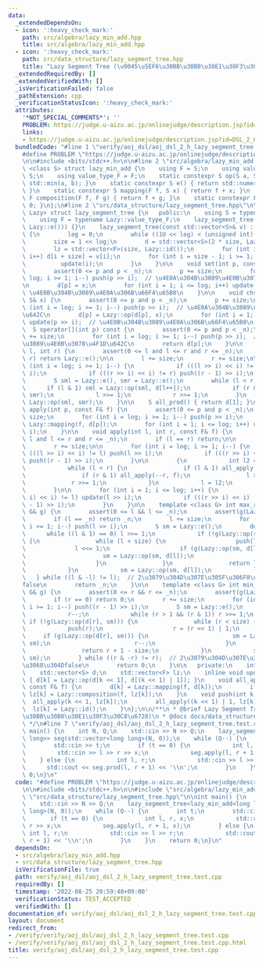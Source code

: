 ```yaml
---
data:
  _extendedDependsOn:
  - icon: ':heavy_check_mark:'
    path: src/algebra/lazy_min_add.hpp
    title: src/algebra/lazy_min_add.hpp
  - icon: ':heavy_check_mark:'
    path: src/data_structure/lazy_segment_tree.hpp
    title: "Lazy Segment Tree (\u9045\u5EF6\u30BB\u30B0\u30E1\u30F3\u30C8\u6728)"
  _extendedRequiredBy: []
  _extendedVerifiedWith: []
  _isVerificationFailed: false
  _pathExtension: cpp
  _verificationStatusIcon: ':heavy_check_mark:'
  attributes:
    '*NOT_SPECIAL_COMMENTS*': ''
    PROBLEM: https://judge.u-aizu.ac.jp/onlinejudge/description.jsp?id=DSL_2_H
    links:
    - https://judge.u-aizu.ac.jp/onlinejudge/description.jsp?id=DSL_2_H
  bundledCode: "#line 1 \"verify/aoj_dsl/aoj_dsl_2_h_lazy_segment_tree.test.cpp\"\n\
    #define PROBLEM \"https://judge.u-aizu.ac.jp/onlinejudge/description.jsp?id=DSL_2_H\"\
    \n\n#include <bits/stdc++.h>\n\n#line 2 \"src/algebra/lazy_min_add.hpp\"\n\ntemplate\
    \ <class S> struct lazy_min_add {\n    using F = S;\n    using value_type_S =\
    \ S;\n    using value_type_F = F;\n    static constexpr S op(S a, S b) { return\
    \ std::min(a, b); }\n    static constexpr S e() { return std::numeric_limits<S>::max();\
    \ }\n    static constexpr S mapping(F f, S x) { return f + x; }\n    static constexpr\
    \ F composition(F f, F g) { return f + g; }\n    static constexpr F id() { return\
    \ 0; }\n};\n#line 2 \"src/data_structure/lazy_segment_tree.hpp\"\n\ntemplate <class\
    \ Lazy> struct lazy_segment_tree {\n   public:\n    using S = typename Lazy::value_type_S;\n\
    \    using F = typename Lazy::value_type_F;\n    lazy_segment_tree(int n) : lazy_segment_tree(std::vector<S>(n,\
    \ Lazy::e())) {}\n    lazy_segment_tree(const std::vector<S>& v) : _n((int)v.size())\
    \ {\n        log = 0;\n        while ((1U << log) < (unsigned int)(_n)) log++;\n\
    \        size = 1 << log;\n        d = std::vector<S>(2 * size, Lazy::e());\n\
    \        lz = std::vector<F>(size, Lazy::id());\n        for (int i = 0; i < _n;\
    \ i++) d[i + size] = v[i];\n        for (int i = size - 1; i >= 1; i--) {\n  \
    \          update(i);\n        }\n    }\n\n    void set(int p, const S& x) {\n\
    \        assert(0 <= p and p < _n);\n        p += size;\n        for (int i =\
    \ log; i >= 1; i--) push(p >> i);  // \u4E0A\u304B\u3089\u4E0B\u3078\u4F1D\u642C\
    \n        d[p] = x;\n        for (int i = 1; i <= log; i++) update(p >> i);  //\
    \ \u4E0B\u304B\u3089\u4E0A\u306B\u66F4\u65B0\n    }\n\n    void chset(int p, const\
    \ S& x) {\n        assert(0 <= p and p < _n);\n        p += size;\n        for\
    \ (int i = log; i >= 1; i--) push(p >> i);  // \u4E0A\u304B\u3089\u4E0B\u3078\u4F1D\
    \u642C\n        d[p] = Lazy::op(d[p], x);\n        for (int i = 1; i <= log; i++)\
    \ update(p >> i);  // \u4E0B\u304B\u3089\u4E0A\u306B\u66F4\u65B0\n    }\n\n  \
    \  S operator[](int p) const {\n        assert(0 <= p and p < _n);\n        p\
    \ += size;\n        for (int i = log; i >= 1; i--) push(p >> i);  // \u4E0A\u304B\
    \u3089\u4E0B\u3078\u4F1D\u642C\n        return d[p];\n    }\n\n    S prod(int\
    \ l, int r) {\n        assert(0 <= l and l <= r and r <= _n);\n        if (l ==\
    \ r) return Lazy::e();\n\n        l += size;\n        r += size;\n\n        for\
    \ (int i = log; i >= 1; i--) {\n            if (((l >> i) << i) != l) push(l >>\
    \ i);\n            if (((r >> i) << i) != r) push((r - 1) >> i);\n        }\n\n\
    \        S sml = Lazy::e(), smr = Lazy::e();\n        while (l < r) {\n      \
    \      if (l & 1) sml = Lazy::op(sml, d[l++]);\n            if (r & 1) smr = Lazy::op(d[--r],\
    \ smr);\n            l >>= 1;\n            r >>= 1;\n        }\n        return\
    \ Lazy::op(sml, smr);\n    }\n\n    S all_prod() { return d[1]; }\n\n    void\
    \ apply(int p, const F& f) {\n        assert(0 <= p and p < _n);\n        p +=\
    \ size;\n        for (int i = log; i >= 1; i--) push(p >> i);\n        d[p] =\
    \ Lazy::mapping(f, d[p]);\n        for (int i = 1; i <= log; i++) update(p >>\
    \ i);\n    }\n\n    void apply(int l, int r, const F& f) {\n        assert(0 <=\
    \ l and l <= r and r <= _n);\n        if (l == r) return;\n\n        l += size;\n\
    \        r += size;\n\n        for (int i = log; i >= 1; i--) {\n            if\
    \ (((l >> i) << i) != l) push(l >> i);\n            if (((r >> i) << i) != r)\
    \ push((r - 1) >> i);\n        }\n\n        {\n            int l2 = l, r2 = r;\n\
    \            while (l < r) {\n                if (l & 1) all_apply(l++, f);\n\
    \                if (r & 1) all_apply(--r, f);\n                l >>= 1;\n   \
    \             r >>= 1;\n            }\n            l = l2;\n            r = r2;\n\
    \        }\n\n        for (int i = 1; i <= log; i++) {\n            if (((l >>\
    \ i) << i) != l) update(l >> i);\n            if (((r >> i) << i) != r) update((r\
    \ - 1) >> i);\n        }\n    }\n\n    template <class G> int max_right(int l,\
    \ G& g) {\n        assert(0 <= l && l <= _n);\n        assert(g(Lazy::e()));\n\
    \        if (l == _n) return _n;\n        l += size;\n        for (int i = log;\
    \ i >= 1; i--) push(l >> i);\n        S sm = Lazy::e();\n        do {\n      \
    \      while ((l & 1) == 0) l >>= 1;\n            if (!g(Lazy::op(sm, d[l])))\
    \ {\n                while (l < size) {\n                    push(l);\n      \
    \              l <<= 1;\n                    if (g(Lazy::op(sm, d[l]))) {\n  \
    \                      sm = Lazy::op(sm, d[l]);\n                        l++;\n\
    \                    }\n                }\n                return l - size;\n\
    \            }\n            sm = Lazy::op(sm, d[l]);\n            l++;\n     \
    \   } while ((l & -l) != l);  // 2\u3079\u304D\u307E\u305F\u306F0\u306E\u3068\u304D\
    false\n        return _n;\n    }\n\n    template <class G> int min_left(int r,\
    \ G& g) {\n        assert(0 <= r && r <= _n);\n        assert(g(Lazy::e()));\n\
    \        if (r == 0) return 0;\n        r += size;\n        for (int i = log;\
    \ i >= 1; i--) push((r - 1) >> i);\n        S sm = Lazy::e();\n        do {\n\
    \            r--;\n            while (r > 1 && (r & 1)) r >>= 1;\n           \
    \ if (!g(Lazy::op(d[r], sm))) {\n                while (r < size) {\n        \
    \            push(r);\n                    r = (r << 1) | 1;\n               \
    \     if (g(Lazy::op(d[r], sm))) {\n                        sm = Lazy::op(d[r],\
    \ sm);\n                        r--;\n                    }\n                }\n\
    \                return r + 1 - size;\n            }\n            sm = Lazy::op(d[r],\
    \ sm);\n        } while ((r & -r) != r);  // 2\u3079\u304D\u307E\u305F\u306F0\u306E\
    \u3068\u304Dfalse\n        return 0;\n    }\n\n   private:\n    int _n, log, size;\n\
    \    std::vector<S> d;\n    std::vector<F> lz;\n    inline void update(int k)\
    \ { d[k] = Lazy::op(d[k << 1], d[(k << 1) | 1]); }\n    void all_apply(int k,\
    \ const F& f) {\n        d[k] = Lazy::mapping(f, d[k]);\n        if (k < size)\
    \ lz[k] = Lazy::composition(f, lz[k]);\n    }\n    void push(int k) {\n      \
    \  all_apply(k << 1, lz[k]);\n        all_apply((k << 1) | 1, lz[k]);\n      \
    \  lz[k] = Lazy::id();\n    }\n};\n\n/**\n * @brief Lazy Segment Tree (\u9045\u5EF6\
    \u30BB\u30B0\u30E1\u30F3\u30C8\u6728)\n * @docs docs/data_structure/lazy_segment_tree.md\n\
    \ */\n#line 7 \"verify/aoj_dsl/aoj_dsl_2_h_lazy_segment_tree.test.cpp\"\n\nint\
    \ main() {\n    int N, Q;\n    std::cin >> N >> Q;\n    lazy_segment_tree<lazy_min_add<long\
    \ long>> seg(std::vector<long long>(N, 0));\n    while (Q--) {\n        int t;\n\
    \        std::cin >> t;\n        if (t == 0) {\n            int l, r, x;\n   \
    \         std::cin >> l >> r >> x;\n            seg.apply(l, r + 1, x);\n    \
    \    } else {\n            int l, r;\n            std::cin >> l >> r;\n      \
    \      std::cout << seg.prod(l, r + 1) << '\\n';\n        }\n    }\n    return\
    \ 0;\n}\n"
  code: "#define PROBLEM \"https://judge.u-aizu.ac.jp/onlinejudge/description.jsp?id=DSL_2_H\"\
    \n\n#include <bits/stdc++.h>\n\n#include \"src/algebra/lazy_min_add.hpp\"\n#include\
    \ \"src/data_structure/lazy_segment_tree.hpp\"\n\nint main() {\n    int N, Q;\n\
    \    std::cin >> N >> Q;\n    lazy_segment_tree<lazy_min_add<long long>> seg(std::vector<long\
    \ long>(N, 0));\n    while (Q--) {\n        int t;\n        std::cin >> t;\n \
    \       if (t == 0) {\n            int l, r, x;\n            std::cin >> l >>\
    \ r >> x;\n            seg.apply(l, r + 1, x);\n        } else {\n           \
    \ int l, r;\n            std::cin >> l >> r;\n            std::cout << seg.prod(l,\
    \ r + 1) << '\\n';\n        }\n    }\n    return 0;\n}\n"
  dependsOn:
  - src/algebra/lazy_min_add.hpp
  - src/data_structure/lazy_segment_tree.hpp
  isVerificationFile: true
  path: verify/aoj_dsl/aoj_dsl_2_h_lazy_segment_tree.test.cpp
  requiredBy: []
  timestamp: '2022-08-25 20:59:48+09:00'
  verificationStatus: TEST_ACCEPTED
  verifiedWith: []
documentation_of: verify/aoj_dsl/aoj_dsl_2_h_lazy_segment_tree.test.cpp
layout: document
redirect_from:
- /verify/verify/aoj_dsl/aoj_dsl_2_h_lazy_segment_tree.test.cpp
- /verify/verify/aoj_dsl/aoj_dsl_2_h_lazy_segment_tree.test.cpp.html
title: verify/aoj_dsl/aoj_dsl_2_h_lazy_segment_tree.test.cpp
---
```

